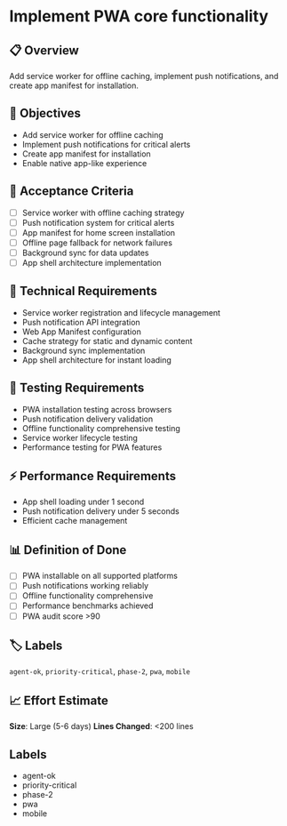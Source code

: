 # Implement PWA core functionality

## 📋 Overview

Add service worker for offline caching, implement push notifications, and create
app manifest for installation.

## 🎯 Objectives

- Add service worker for offline caching
- Implement push notifications for critical alerts
- Create app manifest for installation
- Enable native app-like experience

## 📝 Acceptance Criteria

- [ ] Service worker with offline caching strategy
- [ ] Push notification system for critical alerts
- [ ] App manifest for home screen installation
- [ ] Offline page fallback for network failures
- [ ] Background sync for data updates
- [ ] App shell architecture implementation

## 🔧 Technical Requirements

- Service worker registration and lifecycle management
- Push notification API integration
- Web App Manifest configuration
- Cache strategy for static and dynamic content
- Background sync implementation
- App shell architecture for instant loading

## 🧪 Testing Requirements

- PWA installation testing across browsers
- Push notification delivery validation
- Offline functionality comprehensive testing
- Service worker lifecycle testing
- Performance testing for PWA features

## ⚡ Performance Requirements

- App shell loading under 1 second
- Push notification delivery under 5 seconds
- Efficient cache management

## 📊 Definition of Done

- [ ] PWA installable on all supported platforms
- [ ] Push notifications working reliably
- [ ] Offline functionality comprehensive
- [ ] Performance benchmarks achieved
- [ ] PWA audit score >90

## 🏷️ Labels

`agent-ok`, `priority-critical`, `phase-2`, `pwa`, `mobile`

## 📈 Effort Estimate

**Size**: Large (5-6 days) **Lines Changed**: <200 lines

## Labels

- agent-ok
- priority-critical
- phase-2
- pwa
- mobile
